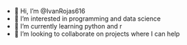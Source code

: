 - 👋 Hi, I’m @IvanRojas616
- 👀 I’m interested in programming and data science
- 🌱 I’m currently learning python and r
- 💞️ I’m looking to collaborate on projects where I can help

<!---
IvanRojas616/IvanRojas616 is a ✨ special ✨ repository because its `README.md` (this file) appears on your GitHub profile.
You can click the Preview link to take a look at your changes.
--->
